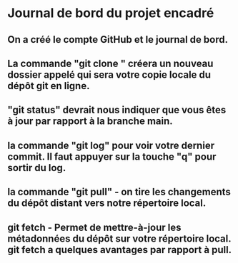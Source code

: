 # Journal de bord du projet encadré
## On a créé le compte GitHub et le journal de bord.


## La commande "git clone <UR>" créera un nouveau dossier appelé qui sera votre copie locale du dépôt git en ligne.
## "git status" devrait nous indiquer que vous êtes à jour par rapport à la branche main.
## la commande "git log" pour voir votre dernier commit. Il faut appuyer sur la touche "q" pour sortir du log.
## la commande "git pull" - on tire les changements du dépôt distant vers notre répertoire local.
##  git fetch - Permet de mettre-à-jour les métadonnées du dépôt sur votre répertoire local. git fetch a quelques avantages par rapport à pull.
  
